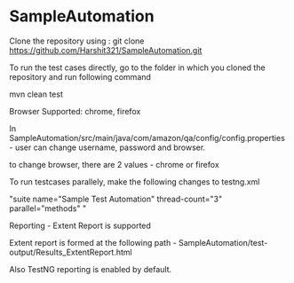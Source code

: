 # SampleAutomation

Clone the repository using : git clone https://github.com/Harshit321/SampleAutomation.git

To run the test cases directly, go to the folder in which you cloned the repository and run following command

mvn clean test

Browser Supported: chrome, firefox

In SampleAutomation/src/main/java/com/amazon/qa/config/config.properties - user can change username, password and browser.

to change browser, there are 2 values - chrome or firefox

To run testcases parallely, make the following changes to testng.xml

"suite name="Sample Test Automation" thread-count="3" parallel="methods" "
  
Reporting - Extent Report is supported

Extent report is formed at the following path - SampleAutomation/test-output/Results_ExtentReport.html


Also TestNG reporting is enabled by default.
